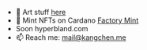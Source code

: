- 🌱 Art stuff [here](https://kang.studio/)  
- 🔭 Mint NFTs on Cardano [Factory Mint](https://factorymint.com/) 
- Soon hyperbland.com
- 📫 Reach me: mail@kangchen.me

